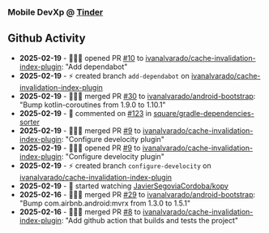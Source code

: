 ### Mobile DevXp @ [Tinder](https://medium.com/tinder)

## Github Activity
- **2025-02-19** - 🧑🏻‍💻 opened PR [#10](https://github.com/ivanalvarado/cache-invalidation-index-plugin/pull/10) to [ivanalvarado/cache-invalidation-index-plugin](https://github.com/ivanalvarado/cache-invalidation-index-plugin): "Add dependabot"
- **2025-02-19** - ⚡️ created branch `add-dependabot` on [ivanalvarado/cache-invalidation-index-plugin](https://github.com/ivanalvarado/cache-invalidation-index-plugin)
- **2025-02-19** - 🧑🏻‍💻 merged PR [#30](https://github.com/ivanalvarado/android-bootstrap/pull/30) to [ivanalvarado/android-bootstrap](https://github.com/ivanalvarado/android-bootstrap): "Bump kotlin-coroutines from 1.9.0 to 1.10.1"
- **2025-02-19** - 💬 commented on [#123](https://api.github.com/repos/square/gradle-dependencies-sorter/issues/123/comments) in [square/gradle-dependencies-sorter](https://github.com/square/gradle-dependencies-sorter)
- **2025-02-19** - 🧑🏻‍💻 merged PR [#9](https://github.com/ivanalvarado/cache-invalidation-index-plugin/pull/9) to [ivanalvarado/cache-invalidation-index-plugin](https://github.com/ivanalvarado/cache-invalidation-index-plugin): "Configure develocity plugin"
- **2025-02-19** - 🧑🏻‍💻 opened PR [#9](https://github.com/ivanalvarado/cache-invalidation-index-plugin/pull/9) to [ivanalvarado/cache-invalidation-index-plugin](https://github.com/ivanalvarado/cache-invalidation-index-plugin): "Configure develocity plugin"
- **2025-02-19** - ⚡️ created branch `configure-develocity` on [ivanalvarado/cache-invalidation-index-plugin](https://github.com/ivanalvarado/cache-invalidation-index-plugin)
- **2025-02-19** - 👀 started watching [JavierSegoviaCordoba/kopy](https://github.com/JavierSegoviaCordoba/kopy)
- **2025-02-16** - 🧑🏻‍💻 merged PR [#29](https://github.com/ivanalvarado/android-bootstrap/pull/29) to [ivanalvarado/android-bootstrap](https://github.com/ivanalvarado/android-bootstrap): "Bump com.airbnb.android:mvrx from 1.3.0 to 1.5.1"
- **2025-02-16** - 🧑🏻‍💻 merged PR [#8](https://github.com/ivanalvarado/cache-invalidation-index-plugin/pull/8) to [ivanalvarado/cache-invalidation-index-plugin](https://github.com/ivanalvarado/cache-invalidation-index-plugin): "Add github action that builds and tests the project"